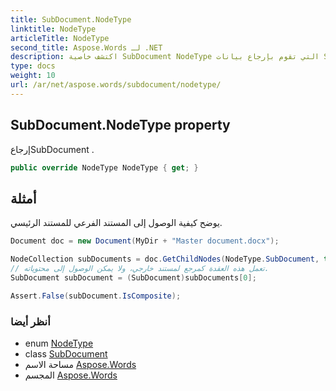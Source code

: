 ```yaml
---
title: SubDocument.NodeType
linktitle: NodeType
articleTitle: NodeType
second_title: Aspose.Words لـ .NET
description: اكتشف خاصية SubDocument NodeType التي تقوم بإرجاع بيانات SubDocument بكفاءة، مما يعمل على تحسين قدرات إدارة المستندات ومعالجتها.
type: docs
weight: 10
url: /ar/net/aspose.words/subdocument/nodetype/
---
```

## SubDocument.NodeType property

إرجاعSubDocument .

```csharp
public override NodeType NodeType { get; }
```

## أمثلة

يوضح كيفية الوصول إلى المستند الفرعي للمستند الرئيسي.

```csharp
Document doc = new Document(MyDir + "Master document.docx");

NodeCollection subDocuments = doc.GetChildNodes(NodeType.SubDocument, true);
// تعمل هذه العقدة كمرجع لمستند خارجي، ولا يمكن الوصول إلى محتوياته.
SubDocument subDocument = (SubDocument)subDocuments[0];

Assert.False(subDocument.IsComposite);
```

### أنظر أيضا

* enum [NodeType](../../nodetype/)
* class [SubDocument](../)
* مساحة الاسم [Aspose.Words](../../../aspose.words/)
* المجسم [Aspose.Words](../../../)
